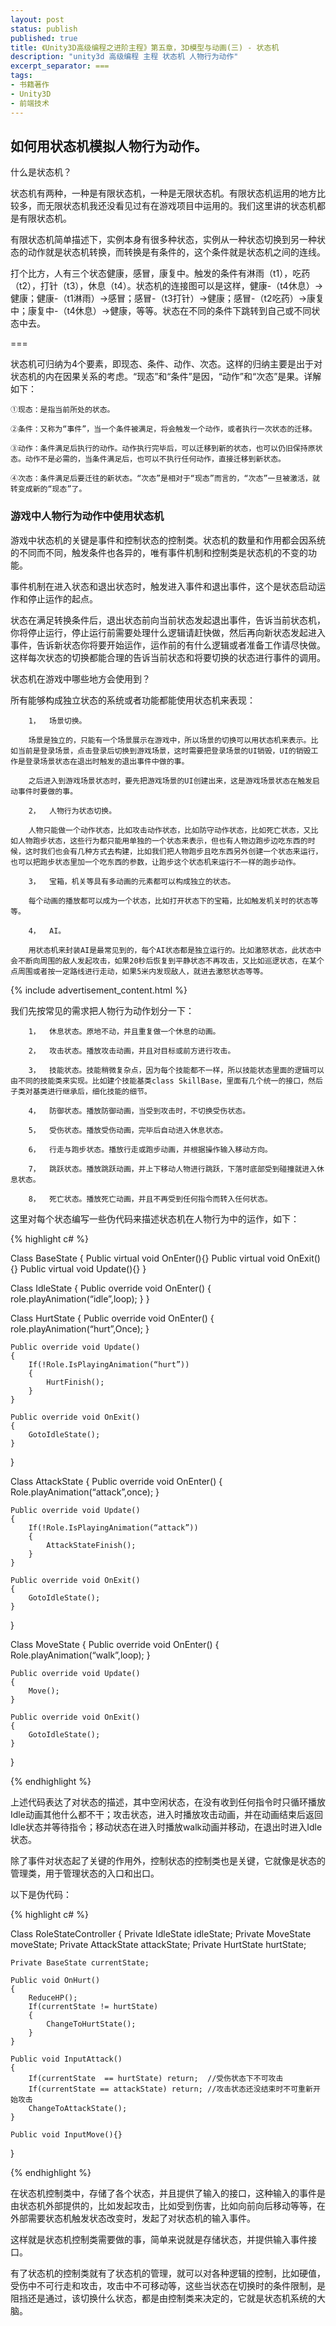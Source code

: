 ```yaml
---
layout: post
status: publish
published: true
title: 《Unity3D高级编程之进阶主程》第五章，3D模型与动画(三) - 状态机
description: "unity3d 高级编程 主程 状态机 人物行为动作"
excerpt_separator: ===
tags:
- 书籍著作
- Unity3D
- 前端技术
---
```


## 如何用状态机模拟人物行为动作。

什么是状态机？

状态机有两种，一种是有限状态机，一种是无限状态机。有限状态机运用的地方比较多，而无限状态机我还没看见过有在游戏项目中运用的。我们这里讲的状态机都是有限状态机。

有限状态机简单描述下，实例本身有很多种状态，实例从一种状态切换到另一种状态的动作就是状态机转换，而转换是有条件的，这个条件就是状态机之间的连线。

打个比方，人有三个状态健康，感冒，康复中。触发的条件有淋雨（t1），吃药（t2），打针（t3），休息（t4）。状态机的连接图可以是这样，健康-（t4休息）->健康；健康-（t1淋雨）->感冒；感冒-（t3打针）->健康；感冒-（t2吃药）->康复中；康复中-（t4休息）->健康，等等。状态在不同的条件下跳转到自己或不同状态中去。

===

状态机可归纳为4个要素，即现态、条件、动作、次态。这样的归纳主要是出于对状态机的内在因果关系的考虑。“现态”和“条件”是因，“动作”和“次态”是果。详解如下：

	①现态：是指当前所处的状态。

	②条件：又称为“事件”，当一个条件被满足，将会触发一个动作，或者执行一次状态的迁移。

	③动作：条件满足后执行的动作。动作执行完毕后，可以迁移到新的状态，也可以仍旧保持原状态。动作不是必需的，当条件满足后，也可以不执行任何动作，直接迁移到新状态。

	④次态：条件满足后要迁往的新状态。“次态”是相对于“现态”而言的，“次态”一旦被激活，就转变成新的“现态”了。

### 游戏中人物行为动作中使用状态机

游戏中状态机的关键是事件和控制状态的控制类。状态机的数量和作用都会因系统的不同而不同，触发条件也各异的，唯有事件机制和控制类是状态机的不变的功能。

事件机制在进入状态和退出状态时，触发进入事件和退出事件，这个是状态启动运作和停止运作的起点。

状态在满足转换条件后，退出状态前向当前状态发起退出事件，告诉当前状态机，你将停止运行，停止运行前需要处理什么逻辑请赶快做，然后再向新状态发起进入事件，告诉新状态你将要开始运作，运作前的有什么逻辑或者准备工作请尽快做。这样每次状态的切换都能合理的告诉当前状态和将要切换的状态进行事件的调用。

状态机在游戏中哪些地方会使用到？

所有能够构成独立状态的系统或者功能都能使用状态机来表现：

		1，	场景切换。

		场景是独立的，只能有一个场景展示在游戏中，所以场景的切换可以用状态机来表示。比如当前是登录场景，点击登录后切换到游戏场景，这时需要把登录场景的UI销毁，UI的销毁工作是登录场景状态在退出时触发的退出事件中做的事。

		之后进入到游戏场景状态时，要先把游戏场景的UI创建出来，这是游戏场景状态在触发启动事件时要做的事。

		2，	人物行为状态切换。

		人物只能做一个动作状态，比如攻击动作状态，比如防守动作状态，比如死亡状态，又比如人物跑步状态，这些行为都只能用单独的一个状态来表示，但也有人物边跑步边吃东西的时候，这时我们也会有几种方式去构建，比如我们把人物跑步且吃东西另外创建一个状态来运行，也可以把跑步状态里加一个吃东西的参数，让跑步这个状态机来运行不一样的跑步动作。

		3，	宝箱，机关等具有多动画的元素都可以构成独立的状态。

		每个动画的播放都可以成为一个状态，比如打开状态下的宝箱，比如触发机关时的状态等等。

		4，	AI。

		用状态机来封装AI是最常见到的，每个AI状态都是独立运行的。比如激怒状态，此状态中会不断向周围的敌人发起攻击，如果20秒后恢复到平静状态不再攻击，又比如巡逻状态，在某个点周围或者按一定路线进行走动，如果5米内发现敌人，就进去激怒状态等等。

{% include advertisement_content.html %}

我们先按常见的需求把人物行为动作划分一下：

		1，	休息状态。原地不动，并且重复做一个休息的动画。

		2，	攻击状态。播放攻击动画，并且对目标或前方进行攻击。

		3，	技能状态。技能稍微复杂点，因为每个技能都不一样，所以技能状态里面的逻辑可以由不同的技能类来实现。比如建个技能基类class SkillBase，里面有几个统一的接口，然后子类对基类进行继承后，细化技能的细节。

		4，	防御状态。播放防御动画，当受到攻击时，不切换受伤状态。

		5，	受伤状态。播放受伤动画，完毕后自动进入休息状态。

		6，	行走与跑步状态。播放行走或跑步动画，并根据操作输入移动方向。

		7，	跳跃状态。播放跳跃动画，并上下移动人物进行跳跃，下落时底部受到碰撞就进入休息状态。

		8，	死亡状态。播放死亡动画，并且不再受到任何指令而转入任何状态。

这里对每个状态编写一些伪代码来描述状态机在人物行为中的运作，如下：

{% highlight c# %}

Class BaseState
{
	Public virtual void OnEnter(){}
	Public virtual void OnExit(){}
	Public virtual void Update(){}
}

Class IdleState
{
	Public override void OnEnter()
	{
		role.playAnimation(“idle”,loop);
	}
}

Class HurtState
{
	Public override void OnEnter()
	{
		role.playAnimation(“hurt”,Once);
	}
	
	Public override void Update()
	{
		If(!Role.IsPlayingAnimation(“hurt”))
		{
			HurtFinish();
		}
	}

	Public override void OnExit()
	{
		GotoIdleState();
	}

}

Class AttackState
{
	Public override void OnEnter()
	{
		Role.playAnimation(“attack”,once);
	}

	Public override void Update()
	{
		If(!Role.IsPlayingAnimation(“attack”))
		{
			AttackStateFinish();
		}
	}

	Public override void OnExit()
	{
		GotoIdleState();
	}
}

Class MoveState
{
	Public override void OnEnter()
	{
		Role.playAnimation(“walk”,loop);
	}

	Public override void Update()
	{
		Move();
	}

	Public override void OnExit()
	{
		GotoIdleState();
	}
}

{% endhighlight %}

上述代码表达了对状态的描述，其中空闲状态，在没有收到任何指令时只循环播放Idle动画其他什么都不干；攻击状态，进入时播放攻击动画，并在动画结束后返回Idle状态并等待指令；移动状态在进入时播放walk动画并移动，在退出时进入Idle状态。


除了事件对状态起了关键的作用外，控制状态的控制类也是关键，它就像是状态的管理类，用于管理状态的入口和出口。

以下是伪代码：

{% highlight c# %}

Class RoleStateController
{
	Private IdleState idleState;
	Private MoveState moveState;
	Private AttackState attackState;
	Private HurtState hurtState;

	Private BaseState currentState;
	
	Public void OnHurt()
	{
		ReduceHP();
		If(currentState != hurtState)
		{
			ChangeToHurtState();
		}
	}

	Public void InputAttack()
	{
		If(currentState  == hurtState) return;	//受伤状态下不可攻击
		If(currentState == attackState) return;	//攻击状态还没结束时不可重新开始攻击
		ChangeToAttackState();
	}

	Public void InputMove(){}
}

{% endhighlight %}

在状态机控制类中，存储了各个状态，并且提供了输入的接口，这种输入的事件是由状态机外部提供的，比如发起攻击，比如受到伤害，比如向前向后移动等等，在外部需要状态机触发状态改变时，发起了对状态机的输入事件。

这样就是状态机控制类需要做的事，简单来说就是存储状态，并提供输入事件接口。

有了状态机的控制类就有了状态机的管理，就可以对各种逻辑的控制，比如硬值，受伤中不可行走和攻击，攻击中不可移动等，这些当状态在切换时的条件限制，是阻挡还是通过，该切换什么状态，都是由控制类来决定的，它就是状态机系统的大脑。
